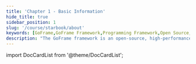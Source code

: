 ```yaml
---
title: 'Chapter 1 - Basic Information'
hide_title: true
sidebar_position: 1
slug: '/course/starbook/about'
keywords: [GoFrame,GoFrame Framework,Programming Framework,Open Source,Web Development,Application Development,High Performance,Modular Design,Enterprise Applications,Backend Development]
description: "The GoFrame framework is an open-source, high-performance web application development framework that supports modular design, suitable for enterprise-level application development. Its user-friendly features and powerful functionality make it a reliable tool for developers to achieve efficient backend development."
---
```







import DocCardList from '@theme/DocCardList';

<DocCardList />